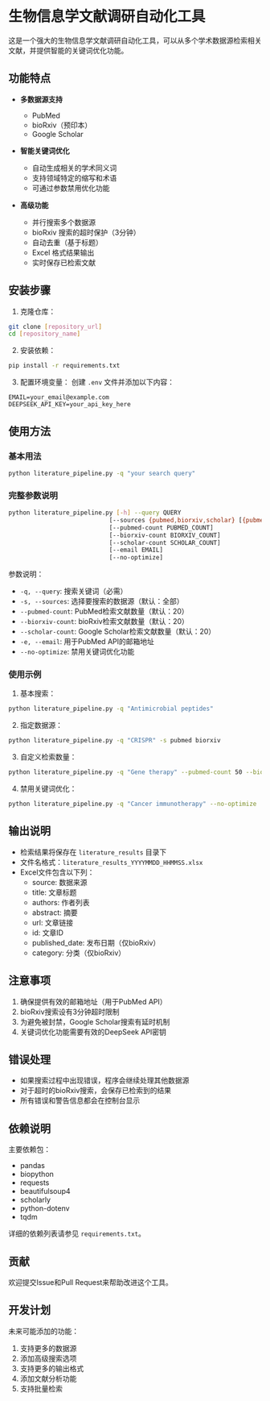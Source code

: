 # 生物信息学文献调研自动化工具

这是一个强大的生物信息学文献调研自动化工具，可以从多个学术数据源检索相关文献，并提供智能的关键词优化功能。

## 功能特点

- **多数据源支持**
  - PubMed
  - bioRxiv（预印本）
  - Google Scholar

- **智能关键词优化**
  - 自动生成相关的学术同义词
  - 支持领域特定的缩写和术语
  - 可通过参数禁用优化功能

- **高级功能**
  - 并行搜索多个数据源
  - bioRxiv 搜索的超时保护（3分钟）
  - 自动去重（基于标题）
  - Excel 格式结果输出
  - 实时保存已检索文献

## 安装步骤

1. 克隆仓库：
```bash
git clone [repository_url]
cd [repository_name]
```

2. 安装依赖：
```bash
pip install -r requirements.txt
```

3. 配置环境变量：
创建 `.env` 文件并添加以下内容：
```
EMAIL=your_email@example.com
DEEPSEEK_API_KEY=your_api_key_here
```

## 使用方法

### 基本用法

```bash
python literature_pipeline.py -q "your search query"
```

### 完整参数说明

```bash
python literature_pipeline.py [-h] --query QUERY 
                            [--sources {pubmed,biorxiv,scholar} [{pubmed,biorxiv,scholar} ...]]
                            [--pubmed-count PUBMED_COUNT]
                            [--biorxiv-count BIORXIV_COUNT]
                            [--scholar-count SCHOLAR_COUNT]
                            [--email EMAIL]
                            [--no-optimize]
```

参数说明：
- `-q, --query`: 搜索关键词（必需）
- `-s, --sources`: 选择要搜索的数据源（默认：全部）
- `--pubmed-count`: PubMed检索文献数量（默认：20）
- `--biorxiv-count`: bioRxiv检索文献数量（默认：20）
- `--scholar-count`: Google Scholar检索文献数量（默认：20）
- `-e, --email`: 用于PubMed API的邮箱地址
- `--no-optimize`: 禁用关键词优化功能

### 使用示例

1. 基本搜索：
```bash
python literature_pipeline.py -q "Antimicrobial peptides"
```

2. 指定数据源：
```bash
python literature_pipeline.py -q "CRISPR" -s pubmed biorxiv
```

3. 自定义检索数量：
```bash
python literature_pipeline.py -q "Gene therapy" --pubmed-count 50 --biorxiv-count 30
```

4. 禁用关键词优化：
```bash
python literature_pipeline.py -q "Cancer immunotherapy" --no-optimize
```

## 输出说明

- 检索结果将保存在 `literature_results` 目录下
- 文件名格式：`literature_results_YYYYMMDD_HHMMSS.xlsx`
- Excel文件包含以下列：
  - source: 数据来源
  - title: 文章标题
  - authors: 作者列表
  - abstract: 摘要
  - url: 文章链接
  - id: 文章ID
  - published_date: 发布日期（仅bioRxiv）
  - category: 分类（仅bioRxiv）

## 注意事项

1. 确保提供有效的邮箱地址（用于PubMed API）
2. bioRxiv搜索设有3分钟超时限制
3. 为避免被封禁，Google Scholar搜索有延时机制
4. 关键词优化功能需要有效的DeepSeek API密钥

## 错误处理

- 如果搜索过程中出现错误，程序会继续处理其他数据源
- 对于超时的bioRxiv搜索，会保存已检索到的结果
- 所有错误和警告信息都会在控制台显示

## 依赖说明

主要依赖包：
- pandas
- biopython
- requests
- beautifulsoup4
- scholarly
- python-dotenv
- tqdm

详细的依赖列表请参见 `requirements.txt`。

## 贡献

欢迎提交Issue和Pull Request来帮助改进这个工具。

## 开发计划

未来可能添加的功能：
1. 支持更多的数据源
2. 添加高级搜索选项
3. 支持更多的输出格式
4. 添加文献分析功能
5. 支持批量检索 